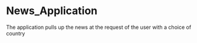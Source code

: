 # News_Application
The application pulls up the news at the request of the user with a choice of country
